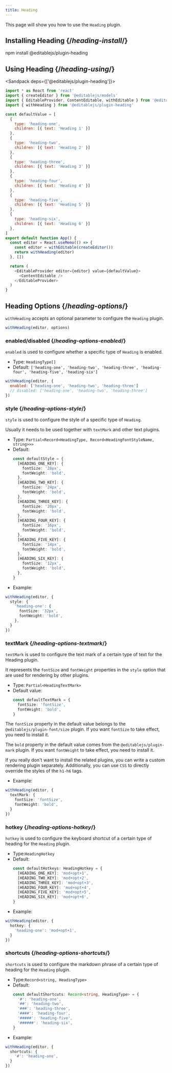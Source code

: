 ```yaml
---
title: Heading
---
```


<Intro>

This page will show you how to use the `Heading` plugin.

</Intro>

## Installing Heading {/*heading-install*/}

<TerminalBlock>

npm install @editablejs/plugin-heading

</TerminalBlock>

## Using Heading {/*heading-using*/}

<Sandpack deps={['@editablejs/plugin-heading']}>

```js
import * as React from 'react'
import { createEditor } from '@editablejs/models'
import { EditableProvider, ContentEditable, withEditable } from '@editablejs/editor'
import { withHeading } from '@editablejs/plugin-heading'

const defaultValue = [
  {
    type: 'heading-one',
    children: [{ text: 'Heading 1' }]
  },
  {
    type: 'heading-two',
    children: [{ text: 'Heading 2' }]
  },
  {
    type: 'heading-three',
    children: [{ text: 'Heading 3' }]
  },
  {
    type: 'heading-four',
    children: [{ text: 'Heading 4' }]
  },
  {
    type: 'heading-five',
    children: [{ text: 'Heading 5' }]
  },
  {
    type: 'heading-six',
    children: [{ text: 'Heading 6' }]
  },
]
export default function App() {
  const editor = React.useMemo(() => {
    const editor = withEditable(createEditor())
    return withHeading(editor)
  }, [])

  return (
    <EditableProvider editor={editor} value={defaultValue}>
      <ContentEditable />
    </EditableProvider>
  )
}

```

</Sandpack>

## Heading Options {/*heading-options*/}

`withHeading` accepts an optional parameter to configure the `Heading` plugin.

```js
withHeading(editor, options)
```

### enabled/disabled {/*heading-options-enabled*/}

`enabled` is used to configure whether a specific type of `Heading` is enabled.

- Type: `HeadingType[]`
- Default: `['heading-one', 'heading-two', 'heading-three', 'heading-four', 'heading-five', 'heading-six']`

```js
withHeading(editor, {
  enabled: ['heading-one', 'heading-two', 'heading-three']
  // disabled: ['heading-one', 'heading-two', 'heading-three']
})
```

### style {/*heading-options-style*/}

`style` is used to configure the style of a specific type of `Heading`.

Usually it needs to be used together with `textMark` and other text plugins.

- Type: `Partial<Record<HeadingType, Record<HeadingFontStyleName, string>>>`
- Default:
  ```ts
  const defaultStyle = {
    [HEADING_ONE_KEY]: {
      fontSize: '28px',
      fontWeight: 'bold',
    },
    [HEADING_TWO_KEY]: {
      fontSize: '24px',
      fontWeight: 'bold',
    },
    [HEADING_THREE_KEY]: {
      fontSize: '20px',
      fontWeight: 'bold',
    },
    [HEADING_FOUR_KEY]: {
      fontSize: '16px',
      fontWeight: 'bold',
    },
    [HEADING_FIVE_KEY]: {
      fontSize: '14px',
      fontWeight: 'bold',
    },
    [HEADING_SIX_KEY]: {
      fontSize: '12px',
      fontWeight: 'bold',
    },
  }
  ```
- Example:

```ts
withHeading(editor, {
  style: {
    'heading-one': {
      fontSize: '32px',
      fontWeight: 'bold',
    },
  }
})
```

### textMark {/*heading-options-textmark*/}

`textMark` is used to configure the text mark of a certain type of text for the Heading plugin.

It represents the `fontSize` and `fontWeight` properties in the `style` option that are used for rendering by other plugins.

- Type: `Partial<HeadingTextMark>`
- Default value:
  ```ts
  const defaultTextMark = {
    fontSize: 'fontSize',
    fontWeight: 'bold',
  }
  ```
The `fontSize` property in the default value belongs to the `@editablejs/plugin-font/size` plugin. If you want `fontSize` to take effect, you need to install it.

The `bold` property in the default value comes from the `@editablejs/plugin-mark` plugin. If you want `fontWeight` to take effect, you need to install it.

If you really don't want to install the related plugins, you can write a custom rendering plugin separately. Additionally, you can use `CSS` to directly override the styles of the `h1-h6` tags.

- Example:

```ts
withHeading(editor, {
  textMark: {
    fontSize: 'fontSize',
    fontWeight: 'bold',
  }
})
```

### hotkey {/*heading-options-hotkey*/}

`hotkey` is used to configure the keyboard shortcut of a certain type of heading for the `Heading` plugin.

- Type:`HeadingHotkey`
- Default:
  ```ts
  const defaultHotkeys: HeadingHotkey = {
    [HEADING_ONE_KEY]: 'mod+opt+1',
    [HEADING_TWO_KEY]: 'mod+opt+2',
    [HEADING_THREE_KEY]: 'mod+opt+3',
    [HEADING_FOUR_KEY]: 'mod+opt+4',
    [HEADING_FIVE_KEY]: 'mod+opt+5',
    [HEADING_SIX_KEY]: 'mod+opt+6',
  }
  ```
- Example:

```ts
withHeading(editor, {
  hotkey: {
    'heading-one': 'mod+opt+1',
  }
})
```

### shortcuts {/*heading-options-shortcuts*/}

`shortcuts` is used to configure the markdown phrase of a certain type of heading for the `Heading` plugin.

- Type:`Record<string, HeadingType>`
- Default:
  ```ts
  const defaultShortcuts: Record<string, HeadingType> = {
    '#': 'heading-one',
    '##': 'heading-two',
    '###': 'heading-three',
    '####': 'heading-four',
    '#####': 'heading-five',
    '######': 'heading-six',
  }
  ```
- Example:

```ts
withHeading(editor, {
  shortcuts: {
    '#': 'heading-one',
  }
})
```
